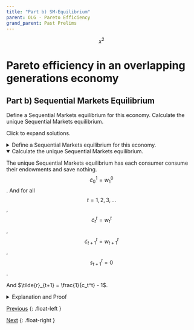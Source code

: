 ```yaml
---
title: "Part b) SM-Equilibrium" 
parent: OLG - Pareto Efficiency
grand_parent: Past Prelims
---
```



$$ x^2 \tag{Do tags even work?}$$

# Pareto efficiency in an overlapping generations economy

## Part b) Sequential Markets Equilibrium

Define a Sequential Markets equilibrium for this economy. 
Calculate the unique Sequential Markets equilibrium.

Click to expand solutions.

<details markdown="block"><summary>Define a Sequential Markets equilibrium for this economy.</summary>

A Sequential Markets Equilibrium consists of:

- a sequence of allocations: $$\{ (\tilde{c}^t_t, \tilde{c}^t_{t+1}, \tilde{s}_{t+1}) \}_{t=1}^\infty$$
- an allocation for generation $0$: $$\{ \tilde{c}_1^0 \}$$
- and a sequence of prices: $$\{ \tilde{r}_{t+1} \}_{t=1}^\infty$$

such that the following conditions are satisfied:

### Gen 0 Consumer Optimization:
Taking prices as given, consumer $0$ chooses $\tilde{c}_1^0$ to solve 

$$\max_{c_1^0} \; \ln c_1^0$$

*subject to the constraints:*

$$c_{1}^{0}\geq0 \mytag{Non-neg}$$

$$c_{1}^{0}\leq w_{1}^{0}  \mytag{Budget}$$


### Gen t Consumer Optimization:
Taking prices as given, each consumer $t,t=1,2,...$ chooses $(\tilde{c}^t_t, \tilde{c}^t_{t+1}, \tilde{s}_{t+1})$ to solve

$$\max_{c^t_t, c^t_{t+1}, s_{t+1}^t} \; \ln (c_t^t) + c_{t+1}^t$$

*subject to the constraints:*

$$c_{t}^{t}\geq0 \;\; c_{t+1}^{t}\geq0 \mytag{Non-neg}$$

$$c_{t}^{t}+s_{t+1}^{t}\leq w_{t}^{t}  \mytag{Budget Young}$$

$$c_{t+1}^{t} \leq w_{t}^{t+1} + (1+\tilde{r}_{t+1}) s_{t+1}^t  \mytag{Budget Old}$$


### Markets Clear: 
For all $t=1,2,...$:

$$\mytag{Goods MC}  \tilde{c}_t^{t-1} + \tilde{c}_t^t = w_t^{t-1} + w_t^t$$

$$\mytag{Credit MC}  \tilde{b}_t = 0$$


</details>








<details open markdown="block"><summary>Calculate the unique Sequential Markets equilibrium.</summary>


The unique Sequential Markets equilibrium has each consumer consume their endowments and save nothing. $$\tilde{c}_0^1 = w_1^0$$. And for all$$t=1,2,3,...$$, $$\tilde{c}_t^t = w_t^t$$, $$\tilde{c}_{t+1}^t = w_{t+1}^t$$, $$s_{t+1}^t = 0$$. 

And $\tilde{r}_{t+1} = \frac{1}{c_t^t} - 1$.

<details markdown="block"><summary>Explanation and Proof</summary>

### Equilibrium allocations are Autarky

1. First note that every generation has strictly increasing utility and so every budget constraint will hold with equality.
2. The credit market clearing constraint implies that all $s_{t+1}^t = 0$
3. With zero savings, each generations budget constraints imply the result.

### Finding the equilibrium prices

Combine budgets into a single intertemporal budget constraint:

$${c}_t^t + \frac{{c}_{t+1}^t}{1+r} = {w}_t^t + \frac{{w}_{t+1}^t}{1+r}$$

Set up the Lagrangian for generation $t$'s problem:

$$\mathcal{L} = \ln(c_t^t) + c_{t+1}^t - \lambda\cdot\left[ {c}_t^t + \frac{{c}_{t+1}^t}{1+r} - {w}_t^t - \frac{{w}_{t+1}^t}{1+r} \right]$$

First-order conditions:

$$\begin{aligned}
    0 &= \frac{1}{c_t^t} - \lambda_t \\
    0 &= 1 - \lambda_t  \\
    {c}_t^t + \frac{{c}_{t+1}^t}{1+r} = {w}_t^t + \frac{{w}_{t+1}^t}{1+r}\\
\end{aligned}$$

Combine the first two to get that $\frac{1}{c_t^t} = 1+r_{t+1}$. Plug in the fact that $c_t^t = w_t^t$ to get the result that $r_{t+1} = \frac{1}{c_t^t} - 1$.

With any other prices, the generation $t$ consumer would choose to save or borrow.


</details>

</details>





[Previous](kehoe-olg-a)
{: .float-left }

[Next](kehoe-olg-c)
{: .float-right }
